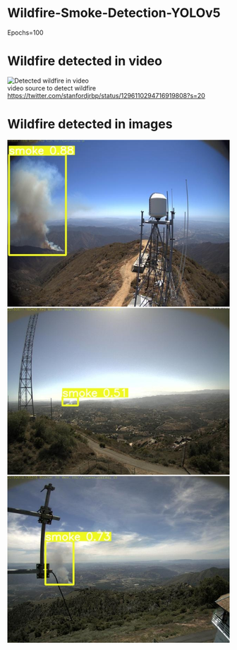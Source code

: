 # Wildfire-Smoke-Detection-YOLOv5
Epochs=100
# Wildfire detected in video
![Detected wildfire in video](https://github.com/vaidande/Wildfire-Smoke-Detection-YOLOv5/blob/2995855265698ad50a7705c944efdc2df44bb6f8/video2.gif)
<br>video source to detect wildfire https://twitter.com/stanfordjrbp/status/1296110294716919808?s=20
# Wildfire detected in images
![](https://github.com/vaidande/Wildfire-Smoke-Detection-YOLOv5/blob/9d72cb039a8b7661ee0d3cf1e78057a43a4d8eb9/images/smoke1.jpg)
![](https://github.com/vaidande/Wildfire-Smoke-Detection-YOLOv5/blob/61513ebbd7b7dbede1a6bb59c9fe58633c9219a0/images/smoke3.jpg)
![](https://github.com/vaidande/Wildfire-Smoke-Detection-YOLOv5/blob/61513ebbd7b7dbede1a6bb59c9fe58633c9219a0/images/smoke5.jpg)
